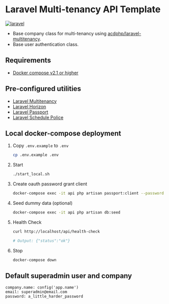 # Laravel Multi-tenancy API Template

[![laravel](https://img.shields.io/badge/Laravel-10.39-blue)](https://laravel-news.com/laravel-10-39-0)

- Base company class for multi-tenancy using [acdphp/laravel-multitenancy](https://packagist.org/packages/acdphp/laravel-multitenancy).
- Base user authentication class.

## Requirements
- [Docker compose v2.1 or higher](https://docs.docker.com/compose/)

## Pre-configured utilities
- [Laravel Multitenancy](https://github.com/acdphp/laravel-multitenancy)
- [Laravel Horizon](https://github.com/laravel/horizon)
- [Laravel Passport](https://github.com/laravel/passport)
- [Laravel Schedule Police](https://github.com/acdphp/laravel-schedule-police)

## Local docker-compose deployment
1. Copy `.env.example` to `.env`
    ```sh
    cp .env.example .env
    ```

2. Start
    ```sh
    ./start_local.sh
    ```
   
3. Create oauth password grant client
    ```sh
    docker-compose exec -it api php artisan passport:client --password
    ```

4. Seed dummy data (optional)
    ```sh
    docker-compose exec -it api php artisan db:seed
    ```

5. Health Check
    ```sh
    curl http://localhost/api/health-check
    
    # Output: {"status":"ok"}
    ```

6. Stop
    ```sh
    docker-compose down
    ```

## Default superadmin user and company
```
company.name: config('app.name')
email: superadmin@email.com
password: a_little_harder_password
```
